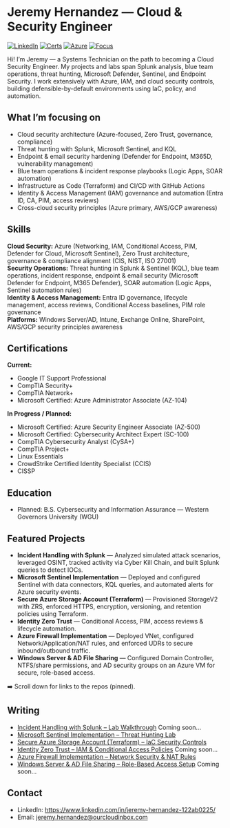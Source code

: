 # Jeremy Hernandez — Cloud & Security Engineer

[![LinkedIn](https://img.shields.io/badge/LinkedIn-jeremy--hernandez-blue)](#)
[![Certs](https://img.shields.io/badge/Certs-Security%2B%20%7C%20Network%2B%20%7C%20AZ--104%20%7C%20AZ--500-4c1)](#)
[![Azure](https://img.shields.io/badge/Cloud-Azure-informational)](#)
[![Focus](https://img.shields.io/badge/Focus-Cloud%20Security%20%7C%20IAM%20%7C%20DevSecOps-brightgreen)](#)

Hi! I’m Jeremy — a Systems Technician on the path to becoming a Cloud Security Engineer. My projects and labs span Splunk analysis, blue team operations, threat hunting, Microsoft Defender, Sentinel, and Endpoint Security. I work extensively with Azure, IAM, and cloud security controls, building defensible-by-default environments using IaC, policy, and automation.

## What I’m focusing on
- Cloud security architecture (Azure-focused, Zero Trust, governance, compliance)  
- Threat hunting with Splunk, Microsoft Sentinel, and KQL  
- Endpoint & email security hardening (Defender for Endpoint, M365D, vulnerability management)  
- Blue team operations & incident response playbooks (Logic Apps, SOAR automation)  
- Infrastructure as Code (Terraform) and CI/CD with GitHub Actions  
- Identity & Access Management (IAM) governance and automation (Entra ID, CA, PIM, access reviews)  
- Cross-cloud security principles (Azure primary, AWS/GCP awareness)  


## Skills
**Cloud Security:** Azure (Networking, IAM, Conditional Access, PIM, Defender for Cloud, Microsoft Sentinel), Zero Trust architecture, governance & compliance alignment (CIS, NIST, ISO 27001)  
**Security Operations:** Threat hunting in Splunk & Sentinel (KQL), blue team operations, incident response, endpoint & email security (Microsoft Defender for Endpoint, M365 Defender), SOAR automation (Logic Apps, Sentinel automation rules)  
**Identity & Access Management:** Entra ID governance, lifecycle management, access reviews, Conditional Access baselines, PIM role governance  
**Platforms:** Windows Server/AD, Intune, Exchange Online, SharePoint, AWS/GCP security principles awareness

## Certifications

**Current:**  
- Google IT Support Professional  
- CompTIA Security+  
- CompTIA Network+  
- Microsoft Certified: Azure Administrator Associate (AZ-104)  

**In Progress / Planned:**  
- Microsoft Certified: Azure Security Engineer Associate (AZ-500)  
- Microsoft Certified: Cybersecurity Architect Expert (SC-100)  
- CompTIA Cybersecurity Analyst (CySA+)  
- CompTIA Project+  
- Linux Essentials
- CrowdStrike Certified Identity Specialist (CCIS)
- CISSP

 ## Education
- Planned: B.S. Cybersecurity and Information Assurance — Western Governors University (WGU)

## Featured Projects
- **Incident Handling with Splunk** — Analyzed simulated attack scenarios, leveraged OSINT, tracked activity via Cyber Kill Chain, and built Splunk queries to detect IOCs.  
- **Microsoft Sentinel Implementation** — Deployed and configured Sentinel with data connectors, KQL queries, and automated alerts for Azure security events.
-  **Secure Azure Storage Account (Terraform)** — Provisioned StorageV2 with ZRS, enforced HTTPS, encryption, versioning, and retention policies using Terraform. 
- **Identity Zero Trust** — Conditional Access, PIM, access reviews & lifecycle automation.  
- **Azure Firewall Implementation** — Deployed VNet, configured Network/Application/NAT rules, and enforced UDRs to secure inbound/outbound traffic.
- **Windows Server & AD File Sharing** — Configured Domain Controller, NTFS/share permissions, and AD security groups on an Azure VM for secure, role-based access.

➡️ Scroll down for links to the repos (pinned).

## Writing

- [Incident Handling with Splunk – Lab Walkthrough](link-to-repo-or-doc)  Coming soon...
- [Microsoft Sentinel Implementation – Threat Hunting Lab](https://github.com/Jays-Cloud/microsoft-sentinel-implementation)  
- [Secure Azure Storage Account (Terraform) – IaC Security Controls](https://github.com/Jays-Cloud/secure-azure-storage-terraform)  
- [Identity Zero Trust – IAM & Conditional Access Policies](link-to-repo-or-doc)  Coming soon...
- [Azure Firewall Implementation – Network Security & NAT Rules](https://github.com/Jays-Cloud/azure-firewall-implementation)  
- [Windows Server & AD File Sharing – Role-Based Access Setup](link-to-repo-or-doc) Coming soon...


## Contact
- LinkedIn: https://www.linkedin.com/in/jeremy-hernandez-122ab0225/
- Email: jeremy.hernandez@ourcloudinbox.com

<!--
**Jays-Cloud/Jays-Cloud** is a ✨ _special_ ✨ repository because its `README.md` (this file) appears on your GitHub profile.

Here are some ideas to get you started:

- 🔭 I’m currently working on ...
- 🌱 I’m currently learning ...
- 👯 I’m looking to collaborate on ...
- 🤔 I’m looking for help with ...
- 💬 Ask me about ...
- 📫 How to reach me: ...
- 😄 Pronouns: ...
- ⚡ Fun fact: ...
-->
